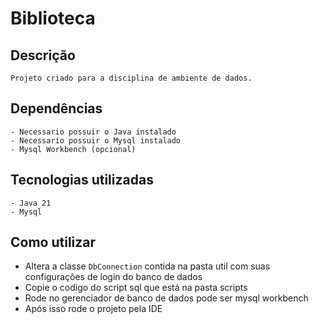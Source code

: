 # Biblioteca    

## Descrição
    Projeto criado para a disciplina de ambiente de dados.

## Dependências
    - Necessario possuir o Java instalado
    - Necessario possuir o Mysql instalado
    - Mysql Workbench (opcional)
## Tecnologias utilizadas
    - Java 21
    - Mysql

## Como utilizar

- Altera a classe `DbConnection` contida na pasta util com suas configurações de login do banco de dados
- Copie o codigo do script sql que está na pasta scripts
- Rode no gerenciador de banco de dados pode ser mysql workbench
- Após isso rode o projeto pela IDE